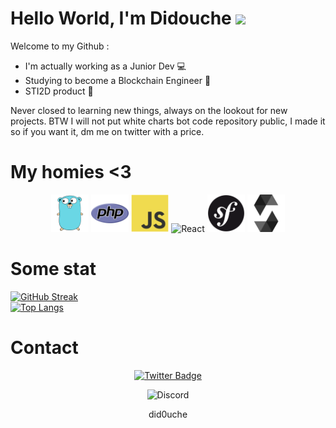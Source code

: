 # Hello World, I'm Didouche <img src="https://media.giphy.com/media/hvRJCLFzcasrR4ia7z/giphy.gif" width="30px"/>
Welcome to my Github : 
 * I'm actually working as a Junior Dev 💻
 * Studying to become a Blockchain Engineer 🌙
 * STI2D product 🥤

Never closed to learning new things, always on the lookout for new projects.
BTW I will not put white charts bot code repository public, I made it so if you want it, dm me on twitter with a price.

# My homies <3
<p align=center>
  <img title="GO" src="https://github.com/devicons/devicon/blob/master/icons/go/go-original.svg" height="60px"/>
  <img title="PHP" src="https://github.com/devicons/devicon/blob/master/icons/php/php-original.svg" height="60px"/>
  <img title="Javascript" src="https://github.com/devicons/devicon/blob/master/icons/javascript/javascript-original.svg" height="60px"/>
  <img title="React" src="https://upload.wikimedia.org/wikipedia/commons/thumb/a/a7/React-icon.svg/640px-React-icon.svg.png" height="60px"/>
  <img title="Symfony" src="https://github.com/devicons/devicon/blob/master/icons/symfony/symfony-original.svg" height="60px"/>
  <img title="Solidity" src="https://github.com/devicons/devicon/blob/master/icons/solidity/solidity-original.svg" height="60px"/> 
</p>

# Some stat
[![GitHub Streak](https://github-readme-streak-stats.herokuapp.com?user=DidoucheinSTI2D&theme=highcontrast&hide_border=true)](https://git.io/streak-stats)
<br>
[![Top Langs](https://github-readme-stats.vercel.app/api/top-langs/?username=DidoucheinSTI2D&layout=compact&theme=vision-friendly-dark)](https://github.com/anuraghazra/github-readme-stats)


# Contact 
<div align="center">
  <a href="https://twitter.com/Oxafledev">
    <img src="https://img.shields.io/badge/Twitter-blue?style=for-the-badge&logo=twitter&logoColor=white" alt="Twitter Badge"/>
  </a>
  <p>
  <img title="Discord" src="https://logodownload.org/wp-content/uploads/2017/11/discord-logo-1-1.png" width="5%"/>
  </p>
  <p>
  did0uche
  </p>
</div>

